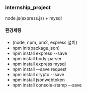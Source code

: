 ### internship_project
node.js(express.js) + mysql <br>

#### 환경세팅
* (node, npm, pm2, express 설치)
* npm init(package.json)
* npm install express --save
* npm install body-parser
* npm install express mysql
* npm install --save request
* npm install crypto --save
* npm install jsonwebtoken
* npm install console-stamp --save

